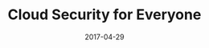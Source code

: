 ---
title: Cloud Security for Everyone
date: 2017-04-29
type: slides
event: SDN + IoT + Network Virtualization Enthusiasts Meetup Bangalore 2017
link: https://speakerdeck.com/madhuakula/cloud-security-for-everyone
image: ./slides-bg.jpg
---